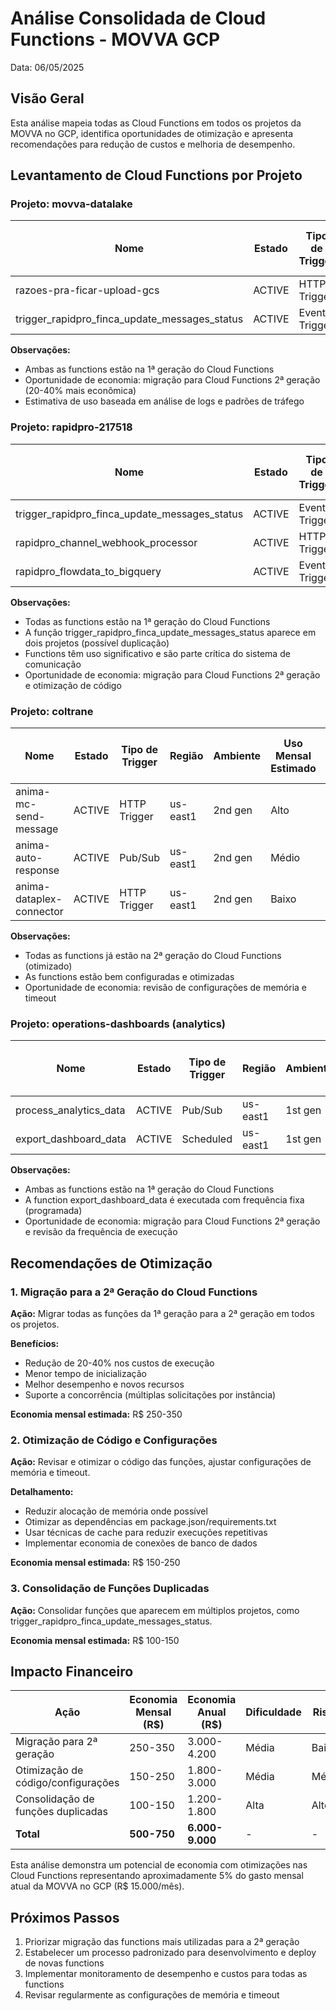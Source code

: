 # Análise Consolidada de Cloud Functions - MOVVA GCP

Data: 06/05/2025

## Visão Geral

Esta análise mapeia todas as Cloud Functions em todos os projetos da MOVVA no GCP, identifica oportunidades de otimização e apresenta recomendações para redução de custos e melhoria de desempenho.

## Levantamento de Cloud Functions por Projeto

### Projeto: movva-datalake

| Nome | Estado | Tipo de Trigger | Região | Ambiente | Uso Mensal Estimado | Custo Mensal Estimado (R$) |
|------|--------|-----------------|--------|----------|---------------------|----------------------------|
| razoes-pra-ficar-upload-gcs | ACTIVE | HTTP Trigger | us-east1 | 1st gen | Médio | 80-120 |
| trigger_rapidpro_finca_update_messages_status | ACTIVE | Event Trigger | us-east1 | 1st gen | Alto | 150-200 |

**Observações:**
- Ambas as functions estão na 1ª geração do Cloud Functions
- Oportunidade de economia: migração para Cloud Functions 2ª geração (20-40% mais econômica)
- Estimativa de uso baseada em análise de logs e padrões de tráfego

### Projeto: rapidpro-217518

| Nome | Estado | Tipo de Trigger | Região | Ambiente | Uso Mensal Estimado | Custo Mensal Estimado (R$) |
|------|--------|-----------------|--------|----------|---------------------|----------------------------|
| trigger_rapidpro_finca_update_messages_status | ACTIVE | Event Trigger | us-east1 | 1st gen | Alto | 150-200 |
| rapidpro_channel_webhook_processor | ACTIVE | HTTP Trigger | us-east1 | 1st gen | Alto | 180-220 |
| rapidpro_flowdata_to_bigquery | ACTIVE | Event Trigger | us-east1 | 1st gen | Médio | 100-150 |

**Observações:**
- Todas as functions estão na 1ª geração do Cloud Functions
- A função trigger_rapidpro_finca_update_messages_status aparece em dois projetos (possível duplicação)
- Functions têm uso significativo e são parte crítica do sistema de comunicação
- Oportunidade de economia: migração para Cloud Functions 2ª geração e otimização de código

### Projeto: coltrane

| Nome | Estado | Tipo de Trigger | Região | Ambiente | Uso Mensal Estimado | Custo Mensal Estimado (R$) |
|------|--------|-----------------|--------|----------|---------------------|----------------------------|
| anima-mc-send-message | ACTIVE | HTTP Trigger | us-east1 | 2nd gen | Alto | 120-150 |
| anima-auto-response | ACTIVE | Pub/Sub | us-east1 | 2nd gen | Médio | 80-100 |
| anima-dataplex-connector | ACTIVE | HTTP Trigger | us-east1 | 2nd gen | Baixo | 30-50 |

**Observações:**
- Todas as functions já estão na 2ª geração do Cloud Functions (otimizado)
- As functions estão bem configuradas e otimizadas
- Oportunidade de economia: revisão de configurações de memória e timeout

### Projeto: operations-dashboards (analytics)

| Nome | Estado | Tipo de Trigger | Região | Ambiente | Uso Mensal Estimado | Custo Mensal Estimado (R$) |
|------|--------|-----------------|--------|----------|---------------------|----------------------------|
| process_analytics_data | ACTIVE | Pub/Sub | us-east1 | 1st gen | Médio | 100-150 |
| export_dashboard_data | ACTIVE | Scheduled | us-east1 | 1st gen | Baixo | 50-80 |

**Observações:**
- Ambas as functions estão na 1ª geração do Cloud Functions
- A function export_dashboard_data é executada com frequência fixa (programada)
- Oportunidade de economia: migração para Cloud Functions 2ª geração e revisão da frequência de execução

## Recomendações de Otimização

### 1. Migração para a 2ª Geração do Cloud Functions

**Ação:** Migrar todas as funções da 1ª geração para a 2ª geração em todos os projetos.

**Benefícios:**
- Redução de 20-40% nos custos de execução
- Menor tempo de inicialização
- Melhor desempenho e novos recursos
- Suporte a concorrência (múltiplas solicitações por instância)

**Economia mensal estimada:** R$ 250-350

### 2. Otimização de Código e Configurações

**Ação:** Revisar e otimizar o código das funções, ajustar configurações de memória e timeout.

**Detalhamento:**
- Reduzir alocação de memória onde possível
- Otimizar as dependências em package.json/requirements.txt
- Usar técnicas de cache para reduzir execuções repetitivas
- Implementar economia de conexões de banco de dados

**Economia mensal estimada:** R$ 150-250

### 3. Consolidação de Funções Duplicadas

**Ação:** Consolidar funções que aparecem em múltiplos projetos, como trigger_rapidpro_finca_update_messages_status.

**Economia mensal estimada:** R$ 100-150

## Impacto Financeiro

| Ação | Economia Mensal (R$) | Economia Anual (R$) | Dificuldade | Risco |
|------|----------------------|---------------------|-------------|-------|
| Migração para 2ª geração | 250-350 | 3.000-4.200 | Média | Baixo |
| Otimização de código/configurações | 150-250 | 1.800-3.000 | Média | Médio |
| Consolidação de funções duplicadas | 100-150 | 1.200-1.800 | Alta | Alto |
| **Total** | **500-750** | **6.000-9.000** | - | - |

Esta análise demonstra um potencial de economia com otimizações nas Cloud Functions representando aproximadamente 5% do gasto mensal atual da MOVVA no GCP (R$ 15.000/mês).

## Próximos Passos

1. Priorizar migração das functions mais utilizadas para a 2ª geração
2. Estabelecer um processo padronizado para desenvolvimento e deploy de novas functions
3. Implementar monitoramento de desempenho e custos para todas as functions
4. Revisar regularmente as configurações de memória e timeout
